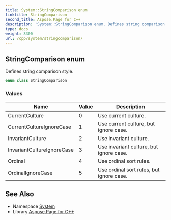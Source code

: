 ```yaml
---
title: System::StringComparison enum
linktitle: StringComparison
second_title: Aspose.Page for C++
description: 'System::StringComparison enum. Defines string comparison style in C++.'
type: docs
weight: 8300
url: /cpp/system/stringcomparison/
---
```

## StringComparison enum


Defines string comparison style.

```cpp
enum class StringComparison
```

### Values

| Name | Value | Description |
| --- | --- | --- |
| CurrentCulture | 0 | Use current culture. |
| CurrentCultureIgnoreCase | 1 | Use current culture, but ignore case. |
| InvariantCulture | 2 | Use invariant culture. |
| InvariantCultureIgnoreCase | 3 | Use invariant culture, but ignore case. |
| Ordinal | 4 | Use ordinal sort rules. |
| OrdinalIgnoreCase | 5 | Use ordinal sort rules, but ignore case. |

## See Also

* Namespace [System](../)
* Library [Aspose.Page for C++](../../)
